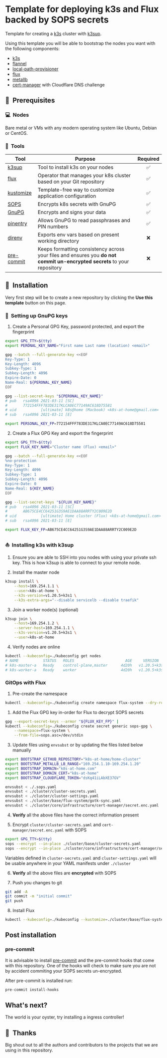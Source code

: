 # Template for deploying k3s and Flux backed by SOPS secrets

Template for creating a [k3s](https://k3s.io/) cluster with [k3sup](https://github.com/alexellis/k3sup).

Using this template you will be able to bootstrap the nodes you want with the following components:

- [k3s](https://k3s.io/)
- [flannel](https://github.com/flannel-io/flannel)
- [local-path-provisioner](https://github.com/rancher/local-path-provisioner)
- [flux](https://toolkit.fluxcd.io/)
- [metallb](https://metallb.universe.tf/)
- [cert-manager](https://cert-manager.io/) with Cloudflare DNS challenge

## :memo:&nbsp; Prerequisites

### :computer:&nbsp; Nodes

Bare metal or VMs with any modern operating system like Ubuntu, Debian or CentOS.

### :wrench:&nbsp; Tools

| Tool                                                               | Purpose                                                                                                                  | Required |
|--------------------------------------------------------------------|--------------------------------------------------------------------------------------------------------------------------|:--------:|
| [k3sup](https://github.com/alexellis/k3sup)                        | Tool to install k3s on your nodes                                                                                        |    ✅     |
| [flux](https://toolkit.fluxcd.io/)                                 | Operator that manages your k8s cluster based on your Git repository                                                      |    ✅     |
| [kustomize](https://kustomize.io/)                                 | Template-free way to customize application configuration                                                                 |    ✅     |
| [SOPS](https://github.com/mozilla/sops)                            | Encrypts k8s secrets with GnuPG                                                                                          |    ✅     |
| [GnuPG](https://gnupg.org/)                                        | Encrypts and signs your data                                                                                             |    ✅     |
| [pinentry](https://gnupg.org/related_software/pinentry/index.html) | Allows GnuPG to read passphrases and PIN numbers                                                                         |    ✅     |
| [direnv](https://github.com/direnv/direnv)                         | Exports env vars based on present working directory                                                                      |    ❌     |
| [pre-commit](https://github.com/pre-commit/pre-commit)             | Keeps formatting consistency across your files and ensures you **do not commit un-encrypted secrets** to your repository |    ❌     |

## :rocket:&nbsp; Installation

Very first step will be to create a new repository by clicking the **Use this template** button on this page.

### :key:&nbsp; Setting up GnuPG keys

1. Create a Personal GPG Key, password protected, and export the fingerprint

```sh
export GPG_TTY=$(tty)
export PERONAL_KEY_NAME="First name Last name (location) <email>"

gpg --batch --full-generate-key <<EOF
Key-Type: 1
Key-Length: 4096
Subkey-Type: 1
Subkey-Length: 4096
Expire-Date: 0
Name-Real: ${PERONAL_KEY_NAME}
EOF

gpg --list-secret-keys "${PERONAL_KEY_NAME}"
# pub   rsa4096 2021-03-11 [SC]
#       772154FFF783DE317KLCA0EC77149AC618D75581
# uid           [ultimate] k8s@home (Macbook) <k8s-at-home@gmail.com>
# sub   rsa4096 2021-03-11 [E]

export PERSONAL_KEY_FP=772154FFF783DE317KLCA0EC77149AC618D75581
```

2. Create a Flux GPG Key and export the fingerprint

```sh
export GPG_TTY=$(tty)
export FLUX_KEY_NAME="Cluster name (Flux) <email>"

gpg --batch --full-generate-key <<EOF
%no-protection
Key-Type: 1
Key-Length: 4096
Subkey-Type: 1
Subkey-Length: 4096
Expire-Date: 0
Name-Real: ${KEY_NAME}
EOF

gpg --list-secret-keys "${FLUX_KEY_NAME}"
# pub   rsa4096 2021-03-11 [SC]
#       AB675CE4CC64251G3S9AE1DAA88ARRTY2C009E2D
# uid           [ultimate] Home cluster (Flux) <k8s-at-home@gmail.com>
# sub   rsa4096 2021-03-11 [E]

export FLUX_KEY_FP=AB675CE4CC64251G3S9AE1DAA88ARRTY2C009E2D
```

### :sailboat:&nbsp; Installing k3s with k3sup

1. Ensure you are able to SSH into you nodes with using your private ssh key. This is how k3sup is able to connect to your remote node.

2. Install the master node

```sh
k3sup install \
    --host=169.254.1.1 \
    --user=k8s-at-home \
    --k3s-version=v1.20.5+k3s1 \
    --k3s-extra-args="--disable servicelb --disable traefik"
```

3. Join a worker node(s) (optional)

```sh
k3sup join \
    --host=169.254.1.2 \
    --server-host=169.254.1.1 \
    --k3s-version=v1.20.5+k3s1 \
    --user=k8s-at-home
```

4. Verify nodes are online
   
```sh
kubectl --kubeconfig=./kubeconfig get nodes
# NAME           STATUS   ROLES                       AGE     VERSION
# k8s-master-a   Ready    control-plane,master      4d20h   v1.20.5+k3s1
# k8s-worker-a   Ready    worker                    4d20h   v1.20.5+k3s1
```

### GitOps with Flux

1. Pre-create the namespace
   
```sh
kubectl --kubeconfig=./kubeconfig create namespace flux-system --dry-run=client -o yaml | kubectl apply -f -
```

1. Add the Flux GPG key in-order for Flux to decrypt SOPS secrets

```sh
gpg --export-secret-keys --armor "${FLUX_KEY_FP}" |
kubectl --kubeconfig=./kubeconfig create secret generic sops-gpg \
    --namespace=flux-system \
    --from-file=sops.asc=/dev/stdin
```

3. Update files using `envsubst` or by updating the files listed below manually

```sh
export BOOTSTRAP_GITHUB_REPOSITORY="k8s-at-home/home-cluster"
export BOOTSTRAP_METALLB_LB_RANGE="169.254.1.10-169.254.1.20"
export BOOTSTRAP_DOMAIN="k8s-at-home.com"
export BOOTSTRAP_DOMAIN_CERT="k8s-at-home"
export BOOTSTRAP_CLOUDFLARE_TOKEN="dsKq41iLAbXE37GV"

envsubst < ./.sops.yaml
envsubst < ./cluster/cluster-secrets.yaml
envsubst < ./cluster/cluster-settings.yaml
envsubst < ./cluster/base/flux-system/gotk-sync.yaml
envsubst < ./cluster/core/infrastructure/cert-manager/secret.enc.yaml
```

4. **Verify** all the above files have the correct information present

5. Encrypt `cluster/cluster-secrets.yaml` and `cert-manager/secret.enc.yaml` with SOPS

```sh
export GPG_TTY=$(tty)
sops --encrypt --in-place ./cluster/base/cluster-secrets.yaml
sops --encrypt --in-place ./cluster/core/infrastructure/cert-manager/secret.enc.yaml
```

Variables defined in `cluster-secrets.yaml` and `cluster-settings.yaml` will be usable anywhere in your YAML manifests under `./cluster`

6. **Verify** all the above files are **encrypted** with SOPS

7. Push you changes to git

```sh
git add -A
git commit -m "initial commit"
git push
```

8. Install Flux

```sh
kubectl --kubeconfig=./kubeconfig --kustomize=./cluster/base/flux-system
```

## Post installation

### pre-commit

It is advisable to install [pre-commit](https://pre-commit.com/) and the pre-commit hooks that come with this repository.
One of the hooks will check to make sure you are not by accident commiting your SOPS secrets un-encrypted.

After pre-commit is installed run:

```sh
pre-commit install-hooks
```

## What's next?

The world is your oyster, try installing a ingress controller!

## :handshake:&nbsp; Thanks

Big shout out to all the authors and contributors to the projects that we are using in this repository.